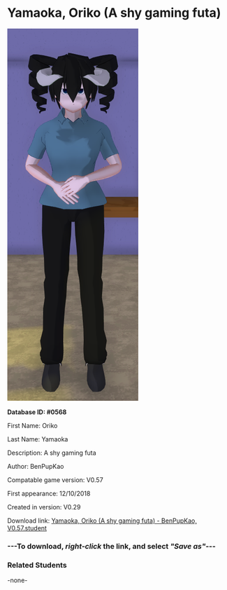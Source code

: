 # Yamaoka, Oriko (A shy gaming futa)

<img src="../../Files/Images/Yamaoka, Oriko (A shy gaming futa).png" title="Yamaoka, Oriko (A shy gaming futa) - BenPupKao, V0.57">

**Database ID: #0568**

First Name: Oriko

Last Name: Yamaoka

Description: A shy gaming futa

Author: BenPupKao

Compatable game version: V0.57

First appearance: 12/10/2018

Created in version: V0.29

Download link: <a href="https://raw.githubusercontent.com/Arbiter1223/Daigaku-Gurashi-Custom-Students/master/Files/Student%20Files/Yamaoka%2C%20Oriko%20(A%20shy%20gaming%20futa)%20-%20BenPupKao%2C%20V0.57.student">Yamaoka, Oriko (A shy gaming futa) - BenPupKao, V0.57.student</a>

### ---**To download, _right-click_ the link, and select _"Save as"_**---

### Related Students

-none-
